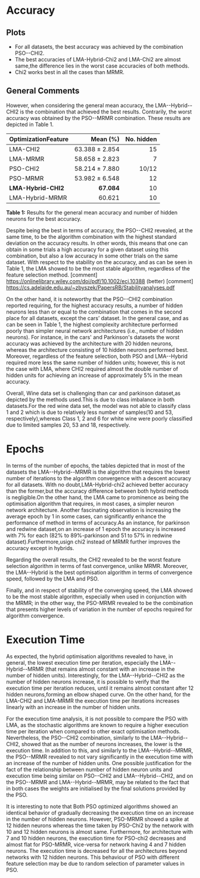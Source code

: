# Accuracy

## Plots 

- For all datasets, the best accuracy was achieved by the combination PSO--CHI2. 
- The best accuracies of LMA-Hybrid-Chi2 and LMA-Chi2 are almost same,the difference lies in the worst case accuracies of both methods.
- Chi2 works best in all the cases than MRMR.

## General Comments

However, when considering the general mean accuracy, the LMA--Hybrid--CHI2 is the combination that achieved the best results. Contrarily, the worst accuracy was obtained by the PSO--MRMR combination. These results are depicted in Table 1.

| OptimizationFeature   |   Mean (%)     |   No. hidden |
|:----------------------|---------------:|-------------:|
| LMA-CHI2              | 63.388 ± 2.854 |        15    |
| LMA-MRMR              | 58.658 ± 2.823 |         7    |
| PSO-CHI2              | 58.214 ± 7.880 |       10/12  |
| PSO-MRMR              | 53.982 ± 6.548 |        12    |
| **LMA-Hybrid-CHI2**   | **67.084**     |         10   |
| LMA-Hybrid-MRMR       | 60.621         |         10   |
**Table 1:** Results for the general mean accuracy and number of hidden neurons for the best accuracy.

Despite being the best in terms of accuracy, the PSO--CHI2 revealed, at the same time, to be the algorithm combination with the highest standard deviation on the accuracy results. In other words, this means that one can obtain in some trials a high accuracy for a given dataset using this combination, but also a low accuracy in some other trials on the same dataset. With respect to the stability on the accuracy, and as can be seen in Table 1, the LMA showed to be the most stable algorithm, regardless of the feature selection method. 
[comment] https://onlinelibrary.wiley.com/doi/pdf/10.1002/ecj.10388 (better)
[comment] https://cs.adelaide.edu.au/~zbyszek/PapersRB/Stabilityanalyses.pdf

On the other hand, it is noteworthy that the PSO--CHI2 combination reported requiring, for the highest accuracy results, a number of hidden neurons less than or equal to the combination that comes in the second place for all datasets, except the cars’ dataset. In the general case, and as can be seen in Table 1, the highest complexity architecture performed poorly than simpler neural network architectures (i.e., number of hidden neurons). For instance, in the cars' and Parkinson's datasets the worst accuracy was achieved by the architecture with 20 hidden neurons, whereas the architecture consisting of 10 hidden neurons performed best. Moreover, regardless of the feature selection, both PSO and LMA--Hybrid required more less the same number of hidden units; however, this is not the case with LMA, where CHI2 required almost the double number of hidden units for achieving an increase of approximately 5% in the mean accuracy.

Overall, Wine data set is challenging than car and parkinson dataset,as depicted by the methods used.This is due to class imbalance in both datasets.For the red wine data set, the model was not able to classify class 1 and 2 which is due to relatively less number of samples(10  and  53,  respectively),whereas Class 1, 2 and 6 for white wine were poorly classified due to limited samples 20, 53 and 18, respectively.



# Epochs

In terms of the number of epochs, the tables depicted that in most of the datasets the LMA--Hybrid--MRMR is the algorithm that requires the lowest number of iterations to the algorithm convergence with a descent accuracy for all datasets. With no doubt,LMA-Hybrid-chi2 achieved better accuracy than the former,but the accuracy difference between both hybrid methods is negligible.On the other hand, the LMA came to prominence as being the optimisation algorithm that requires, in most cases, a simpler neuron network architecture.
Another fascinating observation is increasing the average epoch by 1 in some cases, can significantly enhance the performance of method in terms of accuracy.As an instance, for parkinson and redwine dataset,on an increase of 1 epoch the accuracy is increased with 7% for each  (82% to 89%-parkinson and 51 to 57% in redwine dataset).Furthermore,usign chi2 instead of MRMR further improves the accuracy except in hybrids.

Regarding the overall results, the CHI2 revealed to be the worst feature selection algorithm in terms of fast convergence, unlike MRMR. Moreover, the LMA--Hybrid is the best optimisation algorithm in terms of convergence speed, followed by the LMA and PSO.

Finally, and in respect of stability of the converging speed, the LMA showed to be the most stable algorithm, especially when used in conjunction with the MRMR; in the other way, the PSO-MRMR revealed to be the combination that presents higher levels of variation in the number of epochs required for algorithm convergence.

# Execution Time

As expected, the hybrid optimisation algorithms revealed to have, in general, the lowest execution time per iteration, especially the LMA--Hybrid--MRMR (that remains almost constant with an increase in the number of hidden units). Interestingly, for the LMA--Hybrid--CHI2 as the number of hidden neurons increase, it is possible to verify that the execution time per iteration reduces, until it remains almost constant after 12 hidden neurons,forming an elbow shaped curve. On the other hand, for the LMA-CHI2 and LMA-MRMR the execution time per iterations increases linearly with an increase in the number of hidden units.  

For the execution time analysis, it is not possible to compare the PSO with LMA, as the stochastic algorithms are known to require a higher execution time per iteration when compared to other exact optimisation methods. Nevertheless, the PSO--CHI2 combination, similarly to the LMA--Hybrid--CHI2, showed that as the number of neurons increases, the lower is the execution time. In addition to this, and similarly to the LMA--Hybrid--MRMR, the PSO--MRMR revealed to not vary significantly in the execution time with an increase of the number of hidden units. One possible justification for the fact of the relationship between number of hidden neuron units and execution time being similar on PSO--CHI2 and LMA--Hybrid--CHI2, and on the PSO--MRMR and LMA--Hybrid--MRMR, may be related to the fact that in both cases the weights are initialised by the final solutions provided by the PSO.

It is interesting to note that Both PSO optimized algorithms showed an identical behavior of gradually decreasing the execution time on an increase in the number of hidden neurons. However, PSO-MRMR showed a spike at 12 hidden neurons whereas the time taken by PSO-Chi2 by the network with 10 and 12 hidden neurons is almost same. Furthermore, for architecture with 7 and 10 hidden neurons, the execution time for PSO-chi2 decreases and almost flat for PSO-MRMR, vice-versa for network having 4 and 7 hidden neurons. The execution time is decreased for all the architectures beyond networks with 12 hidden neurons. This behaviour of PSO with different feature selection may be due to random selection of parameter values in PSO.  
